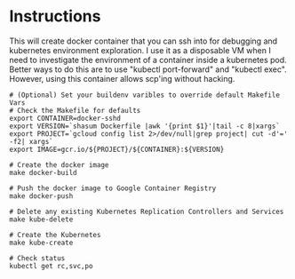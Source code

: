 # Instructions

This will create docker container that you can ssh into for debugging
and kubernetes environment exploration.  I use it as a disposable VM
when I need to investigate the environment of a container inside a
kubernetes pod.  Better ways to do this are to use "kubectl
port-forward" and "kubectl exec".  However, using this container
allows scp'ing without hacking.

```
# (Optional) Set your buildenv varibles to override default Makefile Vars
# Check the Makefile for defaults
export CONTAINER=docker-sshd
export VERSION=`shasum Dockerfile |awk '{print $1}'|tail -c 8|xargs`
export PROJECT=`gcloud config list 2>/dev/null|grep project| cut -d'=' -f2| xargs`
export IMAGE=gcr.io/${PROJECT}/${CONTAINER}:${VERSION}

# Create the docker image
make docker-build

# Push the docker image to Google Container Registry
make docker-push

# Delete any existing Kubernetes Replication Controllers and Services
make kube-delete

# Create the Kubernetes
make kube-create

# Check status
kubectl get rc,svc,po
```

